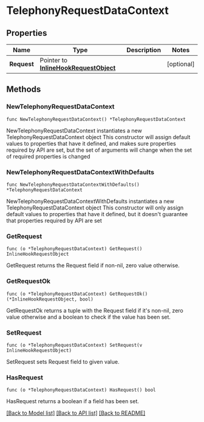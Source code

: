 # TelephonyRequestDataContext

## Properties

Name | Type | Description | Notes
------------ | ------------- | ------------- | -------------
**Request** | Pointer to [**InlineHookRequestObject**](InlineHookRequestObject.md) |  | [optional] 

## Methods

### NewTelephonyRequestDataContext

`func NewTelephonyRequestDataContext() *TelephonyRequestDataContext`

NewTelephonyRequestDataContext instantiates a new TelephonyRequestDataContext object
This constructor will assign default values to properties that have it defined,
and makes sure properties required by API are set, but the set of arguments
will change when the set of required properties is changed

### NewTelephonyRequestDataContextWithDefaults

`func NewTelephonyRequestDataContextWithDefaults() *TelephonyRequestDataContext`

NewTelephonyRequestDataContextWithDefaults instantiates a new TelephonyRequestDataContext object
This constructor will only assign default values to properties that have it defined,
but it doesn't guarantee that properties required by API are set

### GetRequest

`func (o *TelephonyRequestDataContext) GetRequest() InlineHookRequestObject`

GetRequest returns the Request field if non-nil, zero value otherwise.

### GetRequestOk

`func (o *TelephonyRequestDataContext) GetRequestOk() (*InlineHookRequestObject, bool)`

GetRequestOk returns a tuple with the Request field if it's non-nil, zero value otherwise
and a boolean to check if the value has been set.

### SetRequest

`func (o *TelephonyRequestDataContext) SetRequest(v InlineHookRequestObject)`

SetRequest sets Request field to given value.

### HasRequest

`func (o *TelephonyRequestDataContext) HasRequest() bool`

HasRequest returns a boolean if a field has been set.


[[Back to Model list]](../README.md#documentation-for-models) [[Back to API list]](../README.md#documentation-for-api-endpoints) [[Back to README]](../README.md)


